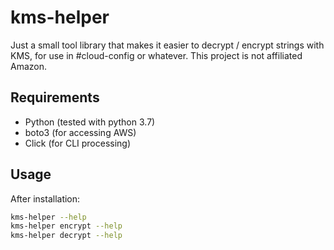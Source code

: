# kms-helper
Just a small tool library that makes it easier to decrypt / encrypt strings
with KMS, for use in #cloud-config or whatever. This project is not affiliated
Amazon. 

## Requirements
* Python (tested with python 3.7)
* boto3 (for accessing AWS)
* Click (for CLI processing)

## Usage
After installation:
```bash
kms-helper --help
kms-helper encrypt --help
kms-helper decrypt --help
```
